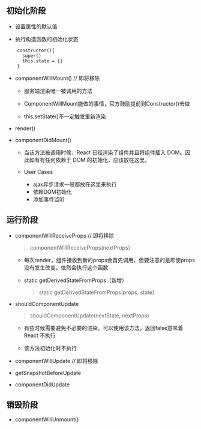 ## 初始化阶段
  - 设置属性的默认值

  - 执行构造函数的初始化状态
  ```
      constructor(){
        super()
        this.state = {}
      }
  ```

  - componentWillMount() // 即将移除

    - 服务端渲染唯一被调用的方法

    - ComponentWillMount能做的事情，官方鼓励提前到Constructor()去做

    - this.setState()不一定触发重新渲染

  - render()

  - componentDidMount()
    - 当该方法被调用时候，React 已经渲染了组件并且将组件插入 DOM。因此如有有任何依赖于 DOM 的初始化，应该放在这里。

    - User Cases
      - ajax异步请求一般都放在这里来执行
      - 依赖DOM初始化
      - 添加事件监听

## 运行阶段
  - componentWillReceiveProps // 即将移除
    > componentWillReceiveProps(nextProps)
    - 每次render，组件接收到新的props会首先调用，但要注意的是即使props没有发生改变，依然会执行这个函数

    - static getDerivedStateFromProps（新增）
      > static getDerivedStateFromProps(props, state)

  - shouldComponentUpdate
    > shouldComponentUpdate(nextState, nextProps)
    - 有些时候需要避免不必要的渲染，可以使用该方法。返回false意味着 React 不执行

    - 该方法初始化时不执行

  - componentWillUpdate // 即将移除

  - getSnapshotBeforeUpdate

  - componentDidUpdate

## 销毁阶段
  - componentWillUnmount()